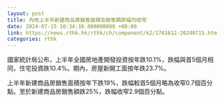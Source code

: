 ```yaml
---
layout: post
title: 內地上半年新建商品房銷售面積及銷售額跌幅均收窄
date: 2024-07-15 10:34:16.000000000 +08:00
link: https://news.rthk.hk/rthk/ch/component/k2/1761612-20240715.htm
categories: rthk
---
```


國家統計局公布，上半年全國房地產開發投資按年跌10.1%，跌幅與首5個月相同，住宅投資跌10.4%。期內，房屋新開工面按年跌23.7%。

上半年新建商品房銷售面積按年下跌19%，跌幅較首5個月略為收窄0.7個百分點。至於新建商品房銷售額跌25%，跌幅收窄2.9個百分點。
